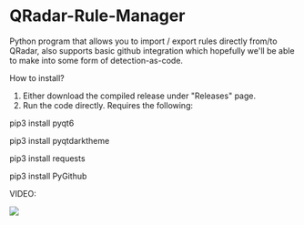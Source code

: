 # QRadar-Rule-Manager

Python program that allows you to import / export rules directly from/to QRadar, also supports basic github integration which hopefully we'll be able to make into some form of detection-as-code.

How to install?
1. Either download the compiled release under "Releases" page.
2. Run the code directly. Requires the following:

pip3 install pyqt6

pip3 install pyqtdarktheme

pip3 install requests

pip3 install PyGithub

VIDEO:

[![](https://markdown-videos-api.jorgenkh.no/youtube/1Reoa5L-mQk)](https://www.youtube.com/watch?v=1Reoa5L-mQk)



